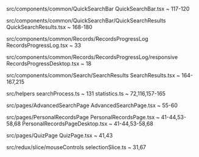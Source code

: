 src/components/common/QuickSearchBar
    QuickSearchBar.tsx ~ 117-120

src/components/common/QuickSearchBar/QuickSearchResults
    QuickSearchResults.tsx ~ 168-180

src/components/common/Records/RecordsProgressLog
    RecordsProgressLog.tsx ~ 33

src/components/common/Records/RecordsProgressLog/responsive
    RecordsProgressDesktop.tsx ~ 18

src/components/common/Search/SearchResults
    SearchResults.tsx ~ 164-167,215

src/helpers 
    searchProcess.ts ~ 131
    statistics.ts ~ 72,116,157-165
    
src/pages/AdvancedSearchPage
    AdvancedSearchPage.tsx ~ 55-60

src/pages/PersonalRecordsPage
    PersonalRecordsPage.tsx ~ 41-44,53-58,68
    PersonalRecordsPageDesktop.tsx ~ 41-44,53-58,68

src/pages/QuizPage
    QuizPage.tsx ~ 41,43

src/redux/slice/mouseControls
    selectionSlice.ts ~ 31,67
